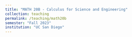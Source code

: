 ```yaml
---
title: "MATH 20B - Calculus for Science and Engineering"
collection: teaching
permalink: /teaching/math20b
semester: "Fall 2023"
institution: "UC San Diego"
---
```

